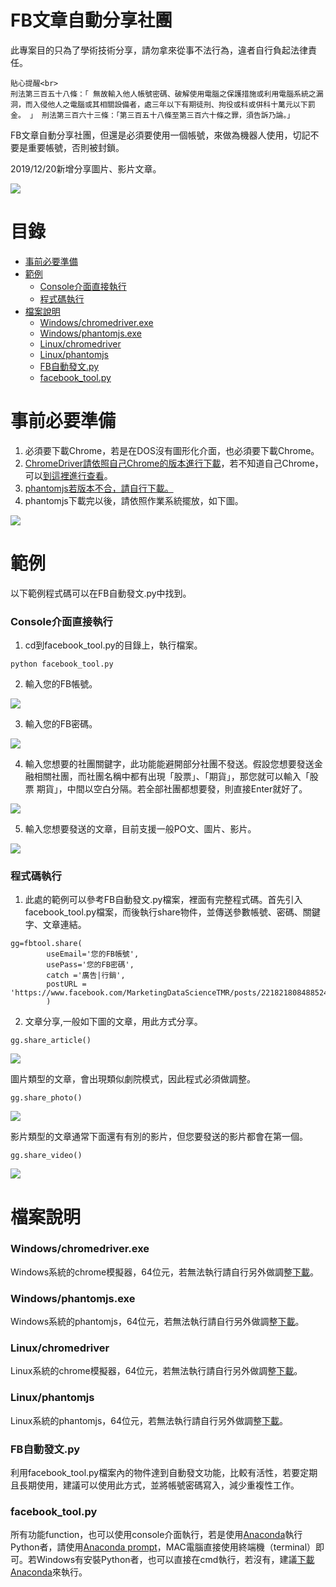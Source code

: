 FB文章自動分享社團
=========

此專案目的只為了學術技術分享，請勿拿來從事不法行為，違者自行負起法律責任。

```
貼心提醒<br>
刑法第三百五十八條：「 無故輸入他人帳號密碼、破解使用電腦之保護措施或利用電腦系統之漏洞，而入侵他人之電腦或其相關設備者，處三年以下有期徒刑、拘役或科或併科十萬元以下罰金。 」 刑法第三百六十三條：「第三百五十八條至第三百六十條之罪，須告訴乃論。」
```

FB文章自動分享社團，但還是必須要使用一個帳號，來做為機器人使用，切記不要是重要帳號，否則被封鎖。

2019/12/20新增分享圖片、影片文章。

<img src="https://i.imgur.com/841nwcA.png"/>

目錄
=================
* [事前必要準備](#事前必要準備)
* [範例](#範例)
    * [Console介面直接執行](#Console介面直接執行)
    * [程式碼執行](#程式碼執行)
* [檔案說明](#檔案說明)
    * [Windows/chromedriver.exe](#Windowschromedriverexe)
    * [Windows/phantomjs.exe](#Windowsphantomjsexe)
    * [Linux/chromedriver](#Linuxchromedriver)
    * [Linux/phantomjs](#Linuxphantomjs)
    * [FB自動發文.py](#FB自動發文py)
    * [facebook_tool.py](#facebook_toolpy)
 
事前必要準備
=================
1. 必須要下載Chrome，若是在DOS沒有圖形化介面，也必須要下載Chrome。
2. [ChromeDriver請依照自己Chrome的版本進行下載](https://chromedriver.chromium.org/downloads)，若不知道自己Chrome，可以[到這裡進行查看](https://chromedriver.storage.googleapis.com/LATEST_RELEASE)。
4. [phantomjs若版本不合，請自行下載。](https://phantomjs.org/download.html)
5. phantomjs下載完以後，請依照作業系統擺放，如下圖。
<img src="https://i.imgur.com/vxk2PXt.png"/>

範例
=================
以下範例程式碼可以在FB自動發文.py中找到。

### Console介面直接執行

1. cd到facebook_tool.py的目錄上，執行檔案。

```
python facebook_tool.py
```

2. 輸入您的FB帳號。

<img src="https://imgur.com/7Ms1rJL.png"/>

3. 輸入您的FB密碼。

<img src="https://imgur.com/JgQB7xW.png"/>

4. 輸入您想要的社團關鍵字，此功能能避開部分社團不發送。假設您想要發送金融相關社團，而社團名稱中都有出現「股票」、「期貨」，那您就可以輸入「股票 期貨」，中間以空白分隔。若全部社團都想要發，則直接Enter就好了。

<img src="https://imgur.com/LuEUhof.png"/>

5. 輸入您想要發送的文章，目前支援一般PO文、圖片、影片。

<img src="https://imgur.com/tqc1G0f.png"/>

### 程式碼執行

1. 此處的範例可以參考FB自動發文.py檔案，裡面有完整程式碼。首先引入facebook_tool.py檔案，而後執行share物件，並傳送參數帳號、密碼、關鍵字、文章連結。

```
gg=fbtool.share( 
        useEmail='您的FB帳號', 
        usePass='您的FB密碼', 
        catch ='廣告|行銷', 
        postURL = 'https://www.facebook.com/MarketingDataScienceTMR/posts/221821808488524'
        )
```

 

2. 文章分享,一般如下圖的文章，用此方式分享。

```
gg.share_article()
```
<img src="https://imgur.com/mQvKTLo.png"/>

圖片類型的文章，會出現類似劇院模式，因此程式必須做調整。

```
gg.share_photo()
```
<img src="https://imgur.com/ifF0o38.png"/>

影片類型的文章通常下面還有有別的影片，但您要發送的影片都會在第一個。

```
gg.share_video()
```

<img src="https://imgur.com/duyYYxr.png"/>


檔案說明
=================

### Windows/chromedriver.exe
Windows系統的chrome模擬器，64位元，若無法執行請自行另外做調整[下載](https://chromedriver.chromium.org/downloads)。

### Windows/phantomjs.exe
Windows系統的phantomjs，64位元，若無法執行請自行另外做調整[下載](https://phantomjs.org/download.html)。

### Linux/chromedriver
Linux系統的chrome模擬器，64位元，若無法執行請自行另外做調整[下載](https://chromedriver.chromium.org/downloads)。

### Linux/phantomjs
Linux系統的phantomjs，64位元，若無法執行請自行另外做調整[下載](https://phantomjs.org/download.html)。

### FB自動發文.py
利用facebook_tool.py檔案內的物件達到自動發文功能，比較有活性，若要定期且長期使用，建議可以使用此方式，並將帳號密碼寫入，減少重複性工作。

### facebook_tool.py
所有功能function，也可以使用console介面執行，若是使用[Anaconda](https://www.anaconda.com/distribution/)執行Python者，請使用[Anaconda prompt](https://www.anaconda.com/distribution/)，MAC電腦直接使用終端機（terminal）即可。若Windows有安裝Python者，也可以直接在cmd執行，若沒有，建議[下載Anaconda](https://www.anaconda.com/distribution/)來執行。
